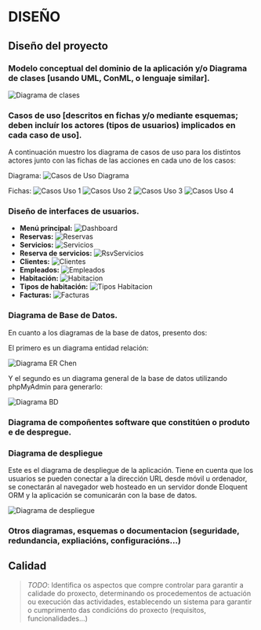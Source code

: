 # DISEÑO

## Diseño del proyecto 

### Modelo conceptual del dominio de la aplicación y/o Diagrama de clases [usando UML, ConML, o lenguaje similar].

![Diagrama de clases](doc/img/UMLPMS.png)

### Casos de uso [descritos en fichas y/o mediante esquemas; deben incluír los actores (tipos de usuarios) implicados en cada caso de uso].

A continuación muestro los diagrama de casos de uso para los distintos actores junto con las fichas de las acciones en cada uno de los casos:

Diagrama: 
![Casos de Uso Diagrama](doc/img/CasosdeUso.png)

Fichas:
![Casos Uso 1](doc/img/CasoUso1.png)
![Casos Uso 2](doc/img/CasoUso2.png)
![Casos Uso 3](doc/img/CasoUso3.png)
![Casos Uso 4](doc/img/CasoUso4.png)

### Diseño de interfaces de usuarios.

- **Menú principal:**
![Dashboard](doc/img/Dashboard.png)
- **Reservas:**
![Reservas](doc/img/ReservasIndex.png)
- **Servicios:**
![Servicios](doc/img/Servicios.png)
- **Reserva de servicios:**
![RsvServicios](doc/img/RsvServicios.png)
- **Clientes:**
![Clientes](doc/img/Clientes.png)
- **Empleados:**
![Empleados](doc/img/Empleados.png)
- **Habitación:**
![Habitacion](doc/img/Habs.png)
- **Tipos de habitación:**
![Tipos Habitacion](doc/img/TiposHab.png)
- **Facturas:**
![Facturas](doc/img/Facturas.png)

### Diagrama de Base de Datos.

En cuanto a los diagramas de la base de datos, presento dos:

El primero es un diagrama entidad relación:

![Diagrama ER Chen](doc/img/DiagramaER.png)

Y el segundo es un diagrama general de la base de datos utilizando phpMyAdmin para generarlo:

![Diagrama BD](doc/img/DiagramaBD.png)

### Diagrama de compoñentes software que constitúen o produto e de despregue.

### Diagrama de despliegue

Este es el diagrama de despliegue de la aplicación. Tiene en cuenta que los usuarios se pueden conectar a la dirección URL desde móvil u ordenador, se conectarán al navegador web hosteado en un servidor donde Eloquent ORM y la aplicación se comunicarán con la base de datos.

![Diagrama de despliegue](doc/img/Despliegue.png)

### Otros diagramas, esquemas o documentacion (seguridade, redundancia, expliacións, configuracións...)

## Calidad

> *TODO*: Identifica os aspectos que compre controlar para garantir a calidade do proxecto, determinando os procedementos de actuación ou execución das actividades, establecendo un sistema para garantir o cumprimento das condicións do proxecto (requisitos, funcionalidades...)